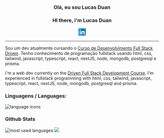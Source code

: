 <!-- Heading -->
<h3 align="center">Olá, eu sou Lucas Duan</h3>
<h3 align="center">HI there, i'm Lucas Duan</h3>

<p align="center">
  <a href="https://www.linkedin.com/in/lucas-duan-aab21a257/"><img alt="LinkedIN" width="25px" src="https://raw.githubusercontent.com/devicons/devicon/1119b9f84c0290e0f0b38982099a2bd027a48bf1/icons/linkedin/linkedin-original.svg" />
</a>
</p>

---
Sou um dev atualmente cursando o [Curso de Desenvolvimento Full Stack Driven](https://www.driven.com.br/).
Tenho conhecimento de programação fullstack usando html, css, tailwind, javascript, typescript, react, nextJS, node, mongodb, postgresql e prisma.

I'm a web dev currently on the [Driven Full Stack Development Course](https://www.driven.com.br/).
I'm experienced in fullstack programming with html, css, tailwind, javascript, typescript, react, nextJS, node, mongodb, postgresql and prisma.

<div>
 
### Linguagens / Languages: 
  
<img alt="language icons" src="https://skillicons.dev/icons?i=html,css,tailwind,styledcomponents,js,ts,react,nextjs,nodejs,postgres,prisma,mongodb" />

  
</div>


 <div>
  <h3>Github Stats</h3>
     <img src="https://github-readme-stats.vercel.app/api/top-langs?username=duanzin&langs_count=10&show_icons=true&locale=en&layout=compact&theme=radical" alt="most used languages" width="420px"/>
    <img src="https://github-readme-stats.anuraghazra1.vercel.app/api?username=duanzin&show_icons=true&theme=radical"width="420px"/>
</div>

